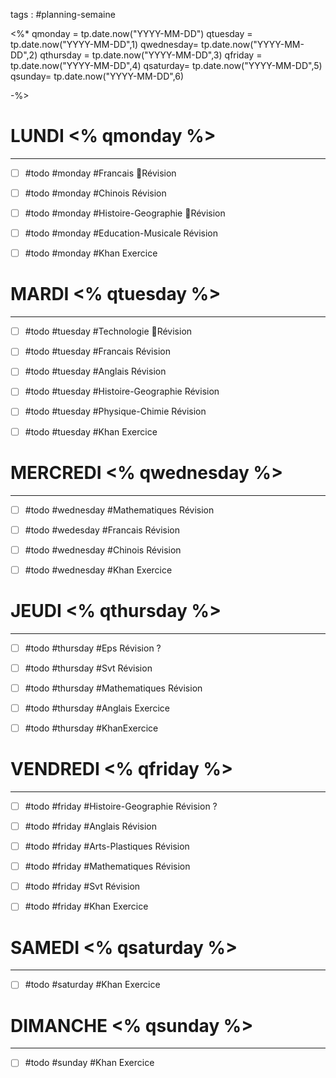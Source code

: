 

tags : #planning-semaine


<%*
qmonday = tp.date.now("YYYY-MM-DD")
qtuesday = tp.date.now("YYYY-MM-DD",1)
qwednesday= tp.date.now("YYYY-MM-DD",2)
qthursday = tp.date.now("YYYY-MM-DD",3)
qfriday = tp.date.now("YYYY-MM-DD",4)
qsaturday= tp.date.now("YYYY-MM-DD",5)
qsunday= tp.date.now("YYYY-MM-DD",6)


-%>


# LUNDI <% qmonday %>
---

- [ ] #todo #monday #Francais 📅Révision
- [ ] #todo #monday #Chinois Révision 
- [ ] #todo #monday #Histoire-Geographie 📅Révision 
- [ ] #todo  #monday #Education-Musicale Révision 
- [ ] #todo  #monday #Khan Exercice




# MARDI  <% qtuesday %>
---

- [ ] #todo #tuesday #Technologie 📅Révision  
- [ ] #todo #tuesday #Francais  Révision
- [ ] #todo #tuesday #Anglais  Révision
- [ ] #todo #tuesday #Histoire-Geographie  Révision 
- [ ] #todo #tuesday #Physique-Chimie Révision 
- [ ] #todo #tuesday #Khan Exercice 



# MERCREDI  <% qwednesday %>
---

- [ ] #todo #wednesday #Mathematiques  Révision  
- [ ] #todo #wedesday #Francais  Révision
- [ ] #todo #wednesday #Chinois Révision
- [ ] #todo #wednesday #Khan Exercice 


# JEUDI  <% qthursday %>
---

- [ ] #todo #thursday #Eps  Révision ? 
- [ ] #todo #thursday #Svt  Révision
- [ ] #todo #thursday #Mathematiques Révision
- [ ] #todo #thursday #Anglais Exercice 
- [ ] #todo #thursday #KhanExercice 




# VENDREDI  <% qfriday %>
---

- [ ] #todo #friday #Histoire-Geographie  Révision ? 
- [ ] #todo #friday #Anglais  Révision
- [ ] #todo #friday #Arts-Plastiques  Révision
- [ ] #todo #friday #Mathematiques  Révision 
- [ ] #todo #friday #Svt  Révision 
- [ ] #todo #friday #Khan Exercice 



# SAMEDI  <% qsaturday %>
---

- [ ] #todo #saturday #Khan Exercice 



# DIMANCHE  <% qsunday %>
---

- [ ] #todo #sunday #Khan Exercice 
